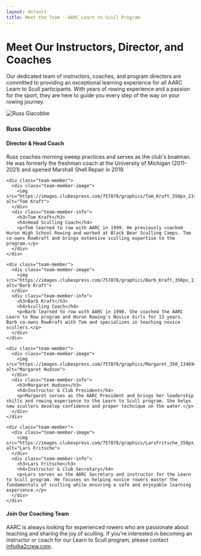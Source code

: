 ```yaml
---
layout: default
title: Meet the Team - AARC Learn to Scull Program
---
```


# Meet Our Instructors, Director, and Coaches

<div class="team-section">
  <div class="team-intro">
    <p>Our dedicated team of instructors, coaches, and program directors are committed to providing an exceptional learning experience for all AARC Learn to Scull participants. With years of rowing experience and a passion for the sport, they are here to guide you every step of the way on your rowing journey.</p>
  </div>

  <div class="team-grid">
    <div class="team-member">
      <div class="team-member-image">
        <img src="https://images.clubexpress.com/757878/graphics/Russ_Giacobbe_350px_399352445.jpg" alt="Russ Giacobbe">
      </div>
      <div class="team-member-info">
        <h3>Russ Giacobbe</h3>
        <h4>Director & Head Coach</h4>
        <p>Russ coaches morning sweep practices and serves as the club's boatman. He was formerly the freshman coach at the University of Michigan (2011-2021) and opened Marshall Shell Repair in 2019.</p>
      </div>
    </div>

    <div class="team-member">
      <div class="team-member-image">
        <img src="https://images.clubexpress.com/757878/graphics/Tom_Kraft_350px_2143360906.jpg" alt="Tom Kraft">
      </div>
      <div class="team-member-info">
        <h3>Tom Kraft</h3>
        <h4>Head Sculling Coach</h4>
        <p>Tom learned to row with AARC in 1999. He previously coached Huron High School Rowing and worked at Black Bear Sculling Camps. Tom co-owns RowKraft and brings extensive sculling expertise to the program.</p>
      </div>
    </div>

    <div class="team-member">
      <div class="team-member-image">
        <img src="https://images.clubexpress.com/757878/graphics/Barb_Kraft_350px_1729077476.jpg" alt="Barb Kraft">
      </div>
      <div class="team-member-info">
        <h3>Barb Kraft</h3>
        <h4>Sculling Coach</h4>
        <p>Barb learned to row with AARC in 1998. She coached the AARC Learn to Row program and Huron Rowing's Novice Girls for 13 years. Barb co-owns RowKraft with Tom and specializes in teaching novice scullers.</p>
      </div>
    </div>

    <div class="team-member">
      <div class="team-member-image">
        <img src="https://images.clubexpress.com/757878/graphics/Margaret_350_1346948715.jpg" alt="Margaret Hudson">
      </div>
      <div class="team-member-info">
        <h3>Margaret Hudson</h3>
        <h4>Instructor & Club President</h4>
        <p>Margaret serves as the AARC President and brings her leadership skills and rowing experience to the Learn to Scull program. She helps new scullers develop confidence and proper technique on the water.</p>
      </div>
    </div>
    
    <div class="team-member">
      <div class="team-member-image">
        <img src="https://images.clubexpress.com/757878/graphics/LarsFritsche_350px_1582283581.jpg" alt="Lars Fritsche">
      </div>
      <div class="team-member-info">
        <h3>Lars Fritsche</h3>
        <h4>Instructor & Club Secretary</h4>
        <p>Lars serves as the AARC Secretary and instructor for the Learn to Scull program. He focuses on helping novice rowers master the fundamentals of sculling while ensuring a safe and enjoyable learning experience.</p>
      </div>
    </div>
  </div>

  <div class="info-box note mt-4">
    <h4>Join Our Coaching Team</h4>
    <p>AARC is always looking for experienced rowers who are passionate about teaching and sharing the joy of sculling. If you're interested in becoming an instructor or coach for our Learn to Scull program, please contact <a href="mailto:info@a2crew.com">info@a2crew.com</a>.</p>
  </div>
</div>